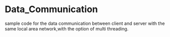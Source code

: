 # Data_Communication 
sample code for the data communication between 
client and server with the same local area network,with the option of multi threading.
